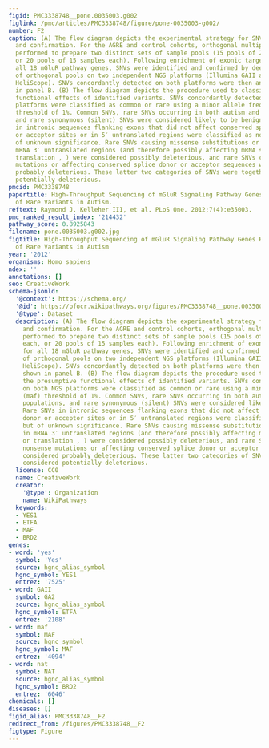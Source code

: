 ```yaml
---
figid: PMC3338748__pone.0035003.g002
figlink: /pmc/articles/PMC3338748/figure/pone-0035003-g002/
number: F2
caption: (A) The flow diagram depicts the experimental strategy for SNV discovery
  and confirmation. For the AGRE and control cohorts, orthogonal multiplexing was
  performed to prepare two distinct sets of sample pools (15 pools of 20 samples each,
  or 20 pools of 15 samples each). Following enrichment of exonic target regions for
  all 18 mGluR pathway genes, SNVs were identified and confirmed by deep resequencing
  of orthogonal pools on two independent NGS platforms (Illumina GAII and the Helicos
  HeliScope). SNVs concordantly detected on both platforms were then analyzed as shown
  in panel B. (B) The flow diagram depicts the procedure used to classify the presumptive
  functional effects of identified variants. SNVs concordantly detected on both NGS
  platforms were classified as common or rare using a minor allele frequency (maf)
  threshold of 1%. Common SNVs, rare SNVs occurring in both autism and control populations,
  and rare synonymous (silent) SNVs were considered likely to be benign. Rare SNVs
  in intronic sequences flanking exons that did not affect conserved splice donor
  or acceptor sites or in 5′ untranslated regions were classified as not benign but
  of unknown significance. Rare SNVs causing missense substitutions or occurring in
  mRNA 3′ untranslated regions (and therefore possibly affecting mRNA stability or
  translation , ) were considered possibly deleterious, and rare SNVs causing nonsense
  mutations or affecting conserved splice donor or acceptor sequences were considered
  probably deleterious. These latter two categories of SNVs were together considered
  potentially deleterious.
pmcid: PMC3338748
papertitle: High-Throughput Sequencing of mGluR Signaling Pathway Genes Reveals Enrichment
  of Rare Variants in Autism.
reftext: Raymond J. Kelleher III, et al. PLoS One. 2012;7(4):e35003.
pmc_ranked_result_index: '214432'
pathway_score: 0.8925843
filename: pone.0035003.g002.jpg
figtitle: High-Throughput Sequencing of mGluR Signaling Pathway Genes Reveals Enrichment
  of Rare Variants in Autism
year: '2012'
organisms: Homo sapiens
ndex: ''
annotations: []
seo: CreativeWork
schema-jsonld:
  '@context': https://schema.org/
  '@id': https://pfocr.wikipathways.org/figures/PMC3338748__pone.0035003.g002.html
  '@type': Dataset
  description: (A) The flow diagram depicts the experimental strategy for SNV discovery
    and confirmation. For the AGRE and control cohorts, orthogonal multiplexing was
    performed to prepare two distinct sets of sample pools (15 pools of 20 samples
    each, or 20 pools of 15 samples each). Following enrichment of exonic target regions
    for all 18 mGluR pathway genes, SNVs were identified and confirmed by deep resequencing
    of orthogonal pools on two independent NGS platforms (Illumina GAII and the Helicos
    HeliScope). SNVs concordantly detected on both platforms were then analyzed as
    shown in panel B. (B) The flow diagram depicts the procedure used to classify
    the presumptive functional effects of identified variants. SNVs concordantly detected
    on both NGS platforms were classified as common or rare using a minor allele frequency
    (maf) threshold of 1%. Common SNVs, rare SNVs occurring in both autism and control
    populations, and rare synonymous (silent) SNVs were considered likely to be benign.
    Rare SNVs in intronic sequences flanking exons that did not affect conserved splice
    donor or acceptor sites or in 5′ untranslated regions were classified as not benign
    but of unknown significance. Rare SNVs causing missense substitutions or occurring
    in mRNA 3′ untranslated regions (and therefore possibly affecting mRNA stability
    or translation , ) were considered possibly deleterious, and rare SNVs causing
    nonsense mutations or affecting conserved splice donor or acceptor sequences were
    considered probably deleterious. These latter two categories of SNVs were together
    considered potentially deleterious.
  license: CC0
  name: CreativeWork
  creator:
    '@type': Organization
    name: WikiPathways
  keywords:
  - YES1
  - ETFA
  - MAF
  - BRD2
genes:
- word: 'yes'
  symbol: 'Yes'
  source: hgnc_alias_symbol
  hgnc_symbol: YES1
  entrez: '7525'
- word: GAII
  symbol: GA2
  source: hgnc_alias_symbol
  hgnc_symbol: ETFA
  entrez: '2108'
- word: maf
  symbol: MAF
  source: hgnc_symbol
  hgnc_symbol: MAF
  entrez: '4094'
- word: nat
  symbol: NAT
  source: hgnc_alias_symbol
  hgnc_symbol: BRD2
  entrez: '6046'
chemicals: []
diseases: []
figid_alias: PMC3338748__F2
redirect_from: /figures/PMC3338748__F2
figtype: Figure
---
```

